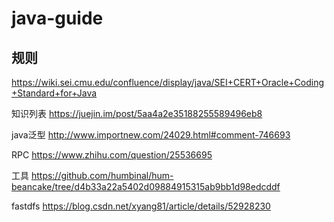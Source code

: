 # java-guide

## 规则
https://wiki.sei.cmu.edu/confluence/display/java/SEI+CERT+Oracle+Coding+Standard+for+Java

知识列表
https://juejin.im/post/5aa4a2e35188255589496eb8

java泛型
http://www.importnew.com/24029.html#comment-746693


RPC
https://www.zhihu.com/question/25536695

工具
https://github.com/humbinal/hum-beancake/tree/d4b33a22a5402d09884915315ab9bb1d98edcddf

fastdfs
https://blog.csdn.net/xyang81/article/details/52928230
